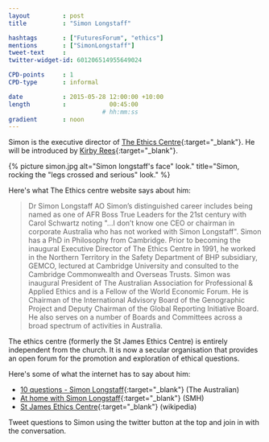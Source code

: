```yaml
---
layout         : post
title          : "Simon Longstaff"

hashtags       : ["FuturesForum", "ethics"]
mentions       : ["SimonLongstaff"] 
tweet-text     :
twitter-widget-id: 601206514955649024

CPD-points     : 1
CPD-type       : informal

date           : 2015-05-28 12:00:00 +10:00
length         :            00:45:00
                          # hh:mm:ss
gradient       : noon
---
```

Simon is the executive director of [The Ethics Centre](http://www.ethics.org.au/){:target="_blank"}. He will be introduced by [Kirby Rees](http://twitter.com/TODO){:target="_blank"}.

{% picture simon.jpg alt="Simon longstaff's face" look." title="Simon, rocking the "legs crossed and serious" look." %}

Here's what The Ethics centre website says about him:

> Dr Simon Longstaff AO
> Simon’s distinguished career includes being named as one of AFR Boss True Leaders for the 21st century with Carol Schwartz noting "…I don’t know one CEO or chairman in corporate Australia who has not worked with Simon Longstaff". Simon has a PhD in Philosophy from Cambridge. Prior to becoming the inaugural Executive Director of The Ethics Centre in 1991, he worked in the Northern Territory in the Safety Department of BHP subsidiary, GEMCO, lectured at Cambridge University and consulted to the Cambridge Commonwealth and Overseas Trusts. Simon was inaugural President of The Australian Association for Professional & Applied Ethics and is a Fellow of the World Economic Forum. He is Chairman of the International Advisory Board of the Genographic Project and Deputy Chairman of the Global Reporting Initiative Board. He also serves on a number of Boards and Committees across a broad spectrum of activities in Australia.
 
The ethics centre (formerly the St James Ethics Centre) is entirely independent from the church. It is now a secular organisation that provides an open forum for the promotion and exploration of ethical questions.

Here's some of what the internet has to say about him:

* [10 questions - Simon Longstaff](http://www.theaustralian.com.au/life/weekend-australian-magazine/questions-simon-longstaff/story-e6frg8h6-1226049959062){:target="_blank"} (The Australian)
* [At home with Simon Longstaff](http://www.smh.com.au/national/at-home-with-simon-longstaff-20130504-2izen.html){:target="_blank"} (SMH)
* [St James Ethics Centre](http://en.wikipedia.org/wiki/St_James_Ethics_Centre){:target="_blank"} (wikipedia)

Tweet questions to Simon using the twitter button at the top and join in with the conversation.
